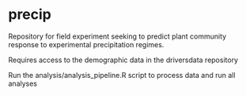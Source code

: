 # precip
Repository for field experiment seeking to predict plant community response to experimental precipitation regimes. 

Requires access to the demographic data in the driversdata repository

Run the analysis/analysis_pipeline.R script to process data and run all analyses